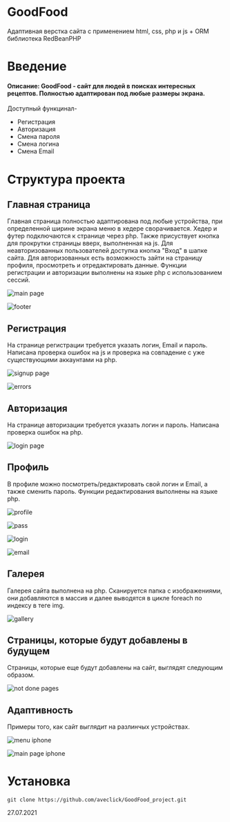 # GoodFood
Адаптивная верстка сайта с применением html, css, php и js + ORM библиотека RedBeanPHP

# Введение
#### Описание: GoodFood - сайт для людей в поисках интересных рецептов. Полностью адаптирован под любые размеры экрана.
Доступный функцинал-

- Регистрация
- Авторизация
- Смена пароля
- Смена логина
- Смена Email

# Структура проекта

## Главная страница
Главная страница полностью адаптирована под любые устройства, при определенной ширине экрана меню в хедере сворачивается. Хедер и футер подключаются к странице через php. Также присуствует кнопка для прокрутки страницы вверх, выполненная на js. 
Для неавторизованных пользователей доступка кнопка "Вход" в шапке сайта. Для авторизованных есть возможность зайти на страницу профиля, просмотреть и отредактировать данные. Функции регистрации и авторизации выполнены на языке php с использованием сессий.

![main page](/screenshots/main.PNG)

![footer](/screenshots/footer.PNG)

## Регистрация
На странице регистрации требуется указать логин, Email и пароль. Написана проверка ошибок на js и проверка на совпадение с уже существующими аккаунтами на php.

![signup page](/screenshots/signup_page.PNG) 

![errors](/screenshots/errors.PNG)

## Авторизация
На странице авторизации требуется указать логин и пароль. Написана проверка ошибок на php.

![login page](/screenshots/login_page.PNG) 

## Профиль
В профиле можно посмотреть/редактировать свой логин и Email, а также сменить пароль. Функции редактирования выполнены на языке php.

![profile](/screenshots/profile.PNG) 


![pass](/screenshots/pass.PNG)


![login](/screenshots/login.PNG)


![email](/screenshots/email.PNG)

## Галерея
Галерея сайта выполнена на php. Сканируется папка с изображениями, они добавляются в массив и далее выводятся в цикле foreach по индексу в теге img.

![gallery](/screenshots/gallery.PNG)

## Страницы, которые будут добавлены в будущем
Страницы, которые еще будут добавлены на сайт, выглядят следующим образом.

![not done pages](/screenshots/not_done.PNG)

## Адаптивность
Примеры того, как сайт выглядит на разлинчых устройствах.

![menu iphone](/screenshots/menu_phone.PNG)

![main page iphone](/screenshots/phone.PNG)

# Установка
```
git clone https://github.com/aveclick/GoodFood_project.git

```

27.07.2021




